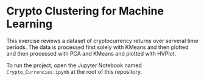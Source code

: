 # Crypto Clustering for Machine Learning

This exercise reviews a dataset of cryptocurrency returns over serveral time periods. The data is processed first solely with KMeans and then plotted and then processed with PCA and KMeans and plotted with HVPlot.

To run the project, open the Jupyter Notebook named `Crypto_Currencies.ipynb` at the root of this repository. 
